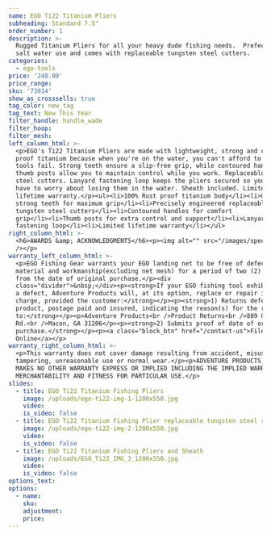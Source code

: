 ```yaml
---
name: EGO Ti22 Titanium Pliers
subheading: Standard 7.5"
order_number: 1
description: >-
  Rugged Titanium Pliers for all your heavy dude fishing needs.  Prefect for
  salt water use and comes with replaceable tungsten steel cutters.
categories:
  - ego-tools
price: '240.00'
price_range:
sku: '73014'
show_as_crosssells: true
tag_color: new_tag
tag_text: New This Year
filter_handle: handle_wade
filter_hoop:
filter_mesh:
left_column_html: >-
  <p>EGO's Ti22 Titanium Pliers are made with lightweight, strong and corrosion
  proof titanium because when you're on the water, you can't afford to have
  tools fail. Strong teeth ensure a slip-free grip, while contoured handles and
  thumb posts allow you to maintain control while you work. Replaceable tungsten
  steel cutters. Lanyard fastening loop keeps the pliers secured so you don't
  have to worry about losing them in the water. Sheath included. Limited
  lifetime warranty.</p><ul><li>100% Rust proof titanium body</li><li>Ultra
  strong teeth for maximum grip</li><li>Precisely engineered replaceable
  tungsten steel cutters</li><li>Contoured handles for comfort
  grip</li><li>Thumb posts for extra control and support</li><li>Lanyard
  fastening loop</li><li>Limited lifetime warranty</li></ul>
right_column_html: >-
  <h6>AWARDS &amp; ACKNOWLEDGMENTS</h6><p><img alt="" src="/images/spec2.jpg"
  /></p>
warranty_left_column_html: >-
  <p>EGO Fishing Gear warrants your EGO landing net to be free of defects in
  material and workmanship(excluding net mesh) for a period of two (2) years
  from the date of original purchase.</p><div
  class="divider">&nbsp;</div><p><strong>If your EGO fishing tool exhibits such
  a defect, Adventure Products will, at its option, replace or repair it without
  charge, provided the customer:</strong></p><p><strong>1) Returns defective
  product, postage paid and insured, indicating the reason(s) for the return
  to:</strong></p><p>Adventure Products<br />Product Returns<br />889 Guy Paine
  Rd.<br />Macon, GA 31206</p><p><strong>2) Submits proof of date of original
  purchase.</strong></p><p><a class="block_btn" href="/contact-us">File Claim
  Online</a></p>
warranty_right_column_html: >-
  <p>This warranty does not cover damage resulting from accident, misuse, abuse,
  tampering, unreasonable use or normal wear.</p><p>ADVENTURE PRODUCTS, INC.
  MAKES NO OTHER WARRANTY EXPRESS OR IMPLIED INCLUDING THE IMPLIED WARRANTIES OF
  MERCHANTABILITY AND FITNESS FOR PARTICULAR USE.</p>
slides:
  - title: EGO Ti22 Titanium Fishing Pliers
    image: /uploads/ego-ti22-img-1-1200x550.jpg
    video:
    is_video: false
  - title: EGO Ti22 Titanium Fishing Plier replaceable tungsten steel cutters Cutters
    image: /uploads/ego-ti22-img-2-1200x550.jpg
    video:
    is_video: false
  - title: EGO Ti22 Titanium Fishing Pliers and Sheath
    image: /uploads/EGO_Ti22_IMG_3_1200x550.jpg
    video:
    is_video: false
options_text:
options:
  - name:
    sku:
    adjustment:
    price:
---
```

